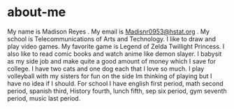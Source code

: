 # about-me
My name is Madison Reyes .
My email is Madisnr0953@hstat.org .
My school is Telecommunications of Arts and Technology.
I like to draw and play video games. My favorite game is Legend of Zelda Twillight Princess. I also like to read comic books and watch anime like demon slayer.
I babysit as my side job and make quite a good amount of money which I save for college. 
I have two cats and one dog each that I love so much. I play volleyball with my sisters for fun on the side Im thinking of playing but I have no idea if I should.
For school I have english first period, math second period, spanish third, History fourth, lunch fifth, sep six period, gym seventh period, music last period.